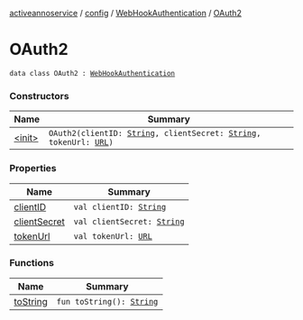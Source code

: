 [activeannoservice](../../../index.md) / [config](../../index.md) / [WebHookAuthentication](../index.md) / [OAuth2](./index.md)

# OAuth2

`data class OAuth2 : `[`WebHookAuthentication`](../index.md)

### Constructors

| Name | Summary |
|---|---|
| [&lt;init&gt;](-init-.md) | `OAuth2(clientID: `[`String`](https://kotlinlang.org/api/latest/jvm/stdlib/kotlin/-string/index.html)`, clientSecret: `[`String`](https://kotlinlang.org/api/latest/jvm/stdlib/kotlin/-string/index.html)`, tokenUrl: `[`URL`](https://docs.oracle.com/javase/6/docs/api/java/net/URL.html)`)` |

### Properties

| Name | Summary |
|---|---|
| [clientID](client-i-d.md) | `val clientID: `[`String`](https://kotlinlang.org/api/latest/jvm/stdlib/kotlin/-string/index.html) |
| [clientSecret](client-secret.md) | `val clientSecret: `[`String`](https://kotlinlang.org/api/latest/jvm/stdlib/kotlin/-string/index.html) |
| [tokenUrl](token-url.md) | `val tokenUrl: `[`URL`](https://docs.oracle.com/javase/6/docs/api/java/net/URL.html) |

### Functions

| Name | Summary |
|---|---|
| [toString](to-string.md) | `fun toString(): `[`String`](https://kotlinlang.org/api/latest/jvm/stdlib/kotlin/-string/index.html) |
